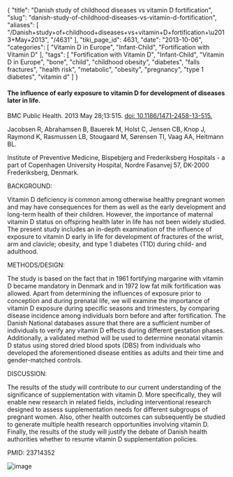 {
    "title": "Danish study of childhood diseases vs vitamin D fortification",
    "slug": "danish-study-of-childhood-diseases-vs-vitamin-d-fortification",
    "aliases": [
        "/Danish+study+of+childhood+diseases+vs+vitamin+D+fortification+\u2013+May+2013",
        "/4631"
    ],
    "tiki_page_id": 4631,
    "date": "2013-10-06",
    "categories": [
        "Vitamin D in Europe",
        "Infant-Child",
        "Fortification with Vitamin D"
    ],
    "tags": [
        "Fortification with Vitamin D",
        "Infant-Child",
        "Vitamin D in Europe",
        "bone",
        "child",
        "childhood obesity",
        "diabetes",
        "falls fractures",
        "health risk",
        "metabolic",
        "obesity",
        "pregnancy",
        "type 1 diabetes",
        "vitamin d"
    ]
}


#### The influence of early exposure to vitamin D for development of diseases later in life.

BMC Public Health. 2013 May 28;13:515. [doi: 10.1186/1471-2458-13-515.](https://doi.org/10.1186/1471-2458-13-515.)

Jacobsen R, Abrahamsen B, Bauerek M, Holst C, Jensen CB, Knop J, Raymond K, Rasmussen LB, Stougaard M, Sørensen TI, Vaag AA, Heitmann BL.

Institute of Preventive Medicine, Bispebjerg and Frederiksberg Hospitals - a part of Copenhagen University Hospital, Nordre Fasanvej 57, DK-2000 Frederiksberg, Denmark.

BACKGROUND:

Vitamin D deficiency is common among otherwise healthy pregnant women and may have consequences for them as well as the early development and long-term health of their children. However, the importance of maternal vitamin D status on offspring health later in life has not been widely studied. The present study includes an in-depth examination of the influence of exposure to vitamin D early in life for development of fractures of the wrist, arm and clavicle; obesity, and type 1 diabetes (T1D) during child- and adulthood.

METHODS/DESIGN:

The study is based on the fact that in 1961 fortifying margarine with vitamin D became mandatory in Denmark and in 1972 low fat milk fortification was allowed. Apart from determining the influences of exposure prior to conception and during prenatal life, we will examine the importance of vitamin D exposure during specific seasons and trimesters, by comparing disease incidence among individuals born before and after fortification. The Danish National databases assure that there are a sufficient number of individuals to verify any vitamin D effects during different gestation phases. Additionally, a validated method will be used to determine neonatal vitamin D status using stored dried blood spots (DBS) from individuals who developed the aforementioned disease entities as adults and their time and gender-matched controls.

DISCUSSION:

The results of the study will contribute to our current understanding of the significance of supplementation with vitamin D. More specifically, they will enable new research in related fields, including interventional research designed to assess supplementation needs for different subgroups of pregnant women. Also, other health outcomes can subsequently be studied to generate multiple health research opportunities involving vitamin D. Finally, the results of the study will justify the debate of Danish health authorities whether to resume vitamin D supplementation policies.

PMID:     23714352

<img src="https://d1bk1kqxc0sym.cloudfront.net/attachments/jpeg/danish.jpg" alt="image">